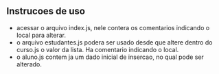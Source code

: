  ## Instrucoes de uso
 * acessar o arquivo index.js, nele contera os comentarios indicando o local para alterar.
 * o arquivo estudantes.js podera ser usado desde que altere dentro do curso.js o valor da lista. Ha comentario indicando o local.
 * o aluno.js contem ja um dado inicial de insercao, no qual pode ser alterado. 
